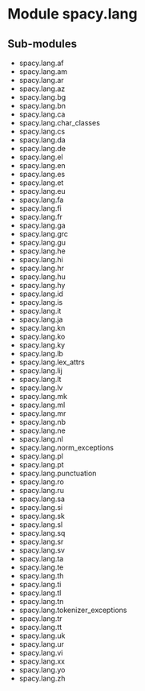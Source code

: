 Module spacy.lang
=================

Sub-modules
-----------
* spacy.lang.af
* spacy.lang.am
* spacy.lang.ar
* spacy.lang.az
* spacy.lang.bg
* spacy.lang.bn
* spacy.lang.ca
* spacy.lang.char_classes
* spacy.lang.cs
* spacy.lang.da
* spacy.lang.de
* spacy.lang.el
* spacy.lang.en
* spacy.lang.es
* spacy.lang.et
* spacy.lang.eu
* spacy.lang.fa
* spacy.lang.fi
* spacy.lang.fr
* spacy.lang.ga
* spacy.lang.grc
* spacy.lang.gu
* spacy.lang.he
* spacy.lang.hi
* spacy.lang.hr
* spacy.lang.hu
* spacy.lang.hy
* spacy.lang.id
* spacy.lang.is
* spacy.lang.it
* spacy.lang.ja
* spacy.lang.kn
* spacy.lang.ko
* spacy.lang.ky
* spacy.lang.lb
* spacy.lang.lex_attrs
* spacy.lang.lij
* spacy.lang.lt
* spacy.lang.lv
* spacy.lang.mk
* spacy.lang.ml
* spacy.lang.mr
* spacy.lang.nb
* spacy.lang.ne
* spacy.lang.nl
* spacy.lang.norm_exceptions
* spacy.lang.pl
* spacy.lang.pt
* spacy.lang.punctuation
* spacy.lang.ro
* spacy.lang.ru
* spacy.lang.sa
* spacy.lang.si
* spacy.lang.sk
* spacy.lang.sl
* spacy.lang.sq
* spacy.lang.sr
* spacy.lang.sv
* spacy.lang.ta
* spacy.lang.te
* spacy.lang.th
* spacy.lang.ti
* spacy.lang.tl
* spacy.lang.tn
* spacy.lang.tokenizer_exceptions
* spacy.lang.tr
* spacy.lang.tt
* spacy.lang.uk
* spacy.lang.ur
* spacy.lang.vi
* spacy.lang.xx
* spacy.lang.yo
* spacy.lang.zh
